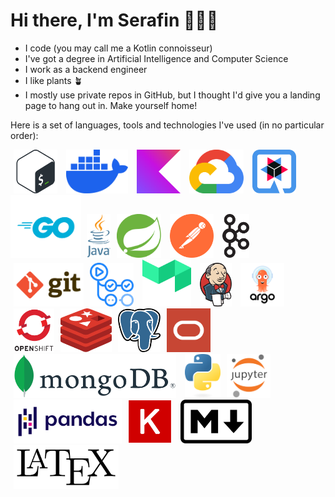 # Hi there, I'm Serafin 👨🏽‍💻

- I code (you may call me a Kotlin connoisseur)
- I've got a degree in Artificial Intelligence and Computer Science
- I work as a backend engineer
- I like plants 🪴
- I mostly use private repos in GitHub, but I thought I'd give you a landing page to hang out in. Make yourself home!

Here is a set of languages, tools and technologies I've used (in no particular order):

<img alt="bash logo" height="70" hspace="5" src="assets/bash-logo.svg"/> <img alt="bash logo" height="70" hspace="5" src="assets/docker-logo.svg"/> <img alt="kotlin logo" height="70" hspace="5" src="assets/kotlin-logo.png"/>  <img alt="gcp logo" height="70" hspace="5" src="assets/google-cloud-logo.png"/> <img alt="quarkus logo" height="70" hspace="5" src="assets/quarkus-logo.svg"/>  <img alt="go logo" height="100" hspace="0" src="assets/go-logo.png"/> <img alt="java logo" height="70" hspace="5" src="assets/java-logo.svg"/><img alt="springboot logo" height="70" hspace="5" src="assets/spring-boot-logo.svg"/> <img alt="postman logo" height="70" hspace="5" src="assets/postman-logo.svg"/> <img alt="kafka logo" height="70" hspace="5" src="assets/kafka-logo.svg"/><img alt="git logo" height="70" hspace="5" src="assets/git-logo.png"/><img alt="github actions logo" height="70" hspace="5" src="assets/github-actions-logo.png"/> <img alt="buildkite logo" height="75" hspace="5" src="assets/buildkite-logo.png"/> <img alt="jenkins logo" height="70" hspace="5" src="assets/jenkins-logo.png"/> <img alt="argo logo" height="70" hspace="5" src="assets/argo-cd-logo.png"/> <img alt="openshift logo" height="70" hspace="5" src="assets/openshift-logo.svg"/><img alt="redis logo" height="70" hspace="5" src="assets/redis-logo.svg"/><img alt="postgres db logo" height="70" hspace="5" src="assets/postgres-logo.svg"/><img alt="oracle db logo" height="70" hspace="5" src="assets/oracle-db-logo.png"/> <img alt="mongo db logo" height="70" hspace="5" src="assets/mongodb-logo.svg"/> <img alt="python logo" height="70" hspace="5" src="assets/python-logo.png"/><img alt="jupyter logo" height="70" hspace="5" src="assets/jupyter-logo.png"/><img alt="python pandas logo" height="70" hspace="5" src="assets/python-pandas-logo.svg"/><img alt="keras logo" height="70" hspace="5" src="assets/keras-logo.svg"/> <img alt="markdown logo" height="70" hspace="5" src="assets/markdown-logo.svg"/> <img alt="latex logo" height="70" hspace="5" src="assets/latex-logo.svg"/>
